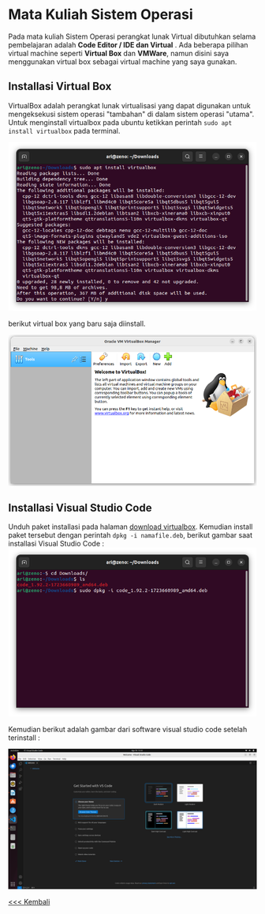 # Mata Kuliah Sistem Operasi
Pada mata kuliah Sistem Operasi perangkat lunak Virtual dibutuhkan selama pembelajaran adalah **Code Editor / IDE dan Virtual** . Ada beberapa pilihan virtual machine seperti **Virtual Box** dan **VMWare**, namun disini saya menggunakan virtual box sebagai virtual machine yang saya gunakan.

## Installasi Virtual Box
VirtualBox adalah perangkat lunak virtualisasi yang dapat digunakan untuk mengeksekusi sistem operasi "tambahan" di dalam sistem operasi "utama". Untuk menginstall virtualbox pada ubuntu ketikkan perintah `sudo apt install virtualbox` pada terminal.

![vscode](img/img_4.png)

berikut virtual box yang baru saja diinstall.

![vscode](img/img_5.png)

 ## Installasi Visual Studio Code
 Unduh paket installasi pada halaman [download virtualbox](https://www.virtualbox.org/wiki/Linux_Downloads). Kemudian install paket tersebut dengan perintah `dpkg -i namafile.deb`, berikut gambar saat installasi  Visual Studio Code :  
 ![idle python](img/img_1.png)
 
 Kemudian berikut adalah gambar dari software visual studio code setelah terinstall :

![vscode](img/img_2.png)




[<<< Kembali](../../README.md)
